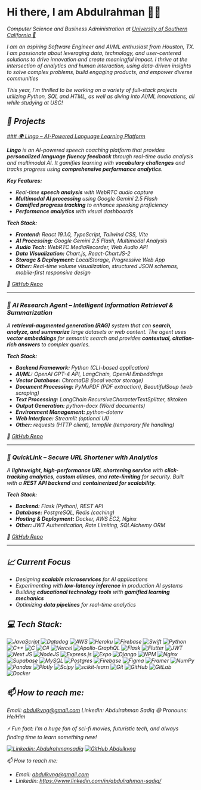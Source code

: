 
# Hi there, I am Abdulrahman 👋🏽 




<p><em>Computer Science and Business Administration at <a href="https://www.usc.edu/">University of Southern California 🌴 </a>



I am an aspiring Software Engineer and AI/ML enthusiast from Houston, TX. I am passionate about leveraging data, technology, and user-centered solutions to drive innovation and create meaningful impact. I thrive at the intersection of analytics and human interaction, using data-driven insights to solve complex problems, build engaging products, and empower diverse communities


This year, I'm thrilled to be working on a variety of full-stack projects utilizing Python, SQL and HTML, as well as diving into AI/ML innovations, all while studying at USC!


## 🚀 Projects




[### 🌍 Lingo – AI-Powered Language Learning Platform  ](https://lingo-ai-language-coach-339926374561.us-west1.run.app/)


**Lingo** is an AI-powered speech coaching platform that provides **personalized language fluency feedback** through real-time audio analysis and multimodal AI. It gamifies learning with **vocabulary challenges** and tracks progress using **comprehensive performance analytics**.  

**Key Features:**  
- Real-time **speech analysis** with WebRTC audio capture  
- **Multimodal AI processing** using Google Gemini 2.5 Flash  
- **Gamified progress tracking** to enhance speaking proficiency  
- **Performance analytics** with visual dashboards  

**Tech Stack:**  
- **Frontend:** React 19.1.0, TypeScript, Tailwind CSS, Vite  
- **AI Processing:** Google Gemini 2.5 Flash, Multimodal Analysis  
- **Audio Tech:** WebRTC MediaRecorder, Web Audio API  
- **Data Visualization:** Chart.js, React-ChartJS-2  
- **Storage & Deployment:** LocalStorage, Progressive Web App  
- **Other:** Real-time volume visualization, structured JSON schemas, mobile-first responsive design


🔗 [GitHub Repo](https://github.com/Abdulkvng/Lingo) 

---

### 🧠 AI Research Agent – Intelligent Information Retrieval & Summarization  
A **retrieval-augmented generation (RAG)** system that can **search, analyze, and summarize** large datasets or web content. The agent uses **vector embeddings** for semantic search and provides **contextual, citation-rich answers** to complex queries.  

***Tech Stack:***
* ***Backend Framework:*** Python (CLI-based application)
* ***AI/ML:*** OpenAI GPT-4 API, LangChain, OpenAI Embeddings
* ***Vector Database:*** ChromaDB (local vector storage)
* ***Document Processing:*** PyMuPDF (PDF extraction), BeautifulSoup (web scraping)
* ***Text Processing:*** LangChain RecursiveCharacterTextSplitter, tiktoken
* ***Output Generation:*** python-docx (Word documents)
* ***Environment Management:*** python-dotenv
* ***Web Interface:*** Streamlit (optional UI)
* ***Other:*** requests (HTTP client), tempfile (temporary file handling)



🔗 [GitHub Repo](https://github.com/Abdulkvng/ai-research-agent1) 


---

### 🔗 QuickLink – Secure URL Shortener with Analytics  
A **lightweight, high-performance URL shortening service** with **click-tracking analytics**, **custom aliases**, and **rate-limiting** for security. Built with a **REST API backend** and **containerized for scalability**.  

**Tech Stack:**  
- **Backend:** Flask (Python), REST API  
- **Database:** PostgreSQL, Redis (caching)  
- **Hosting & Deployment:** Docker, AWS EC2, Nginx  
- **Other:** JWT Authentication, Rate Limiting, SQLAlchemy ORM  

🔗 [GitHub Repo](https://github.com/Abdulkvng/url-shortener-backend)

---

## 📈 Current Focus
- Designing **scalable microservices** for AI applications  
- Experimenting with **low-latency inference** in production AI systems  
- Building **educational technology tools** with **gamified learning mechanics**  
- Optimizing **data pipelines** for real-time analytics  




## 💻 Tech Stack:
![JavaScript](https://img.shields.io/badge/javascript-%23323330.svg?style=for-the-badge&logo=javascript&logoColor=%23F7DF1E)   ![Datadog](https://img.shields.io/badge/datadog-%23632CA6.svg?style=for-the-badge&logo=datadog&logoColor=white) ![AWS](https://img.shields.io/badge/AWS-%23FF9900.svg?style=for-the-badge&logo=amazon-aws&logoColor=white) ![Heroku](https://img.shields.io/badge/heroku-%23430098.svg?style=for-the-badge&logo=heroku&logoColor=white) ![Firebase](https://img.shields.io/badge/firebase-%23039BE5.svg?style=for-the-badge&logo=firebase)  ![Swift](https://img.shields.io/badge/swift-F54A2A?style=for-the-badge&logo=swift&logoColor=white) ![Python](https://img.shields.io/badge/python-3670A0?style=for-the-badge&logo=python&logoColor=ffdd54) ![C++](https://img.shields.io/badge/c++-%2300599C.svg?style=for-the-badge&logo=c%2B%2B&logoColor=white) ![C](https://img.shields.io/badge/c-%2300599C.svg?style=for-the-badge&logo=c&logoColor=white) ![C#](https://img.shields.io/badge/c%23-%23239120.svg?style=for-the-badge&logo=csharp&logoColor=white) ![Vercel](https://img.shields.io/badge/vercel-%23000000.svg?style=for-the-badge&logo=vercel&logoColor=white) ![Apollo-GraphQL](https://img.shields.io/badge/-ApolloGraphQL-311C87?style=for-the-badge&logo=apollo-graphql) ![Flask](https://img.shields.io/badge/flask-%23000.svg?style=for-the-badge&logo=flask&logoColor=white) ![Flutter](https://img.shields.io/badge/Flutter-%2302569B.svg?style=for-the-badge&logo=Flutter&logoColor=white) ![JWT](https://img.shields.io/badge/JWT-black?style=for-the-badge&logo=JSON%20web%20tokens) ![Next JS](https://img.shields.io/badge/Next-black?style=for-the-badge&logo=next.js&logoColor=white) ![NodeJS](https://img.shields.io/badge/node.js-6DA55F?style=for-the-badge&logo=node.js&logoColor=white) ![Express.js](https://img.shields.io/badge/express.js-%23404d59.svg?style=for-the-badge&logo=express&logoColor=%2361DAFB) ![Expo](https://img.shields.io/badge/expo-1C1E24?style=for-the-badge&logo=expo&logoColor=#D04A37) ![Django](https://img.shields.io/badge/django-%23092E20.svg?style=for-the-badge&logo=django&logoColor=white) ![NPM](https://img.shields.io/badge/NPM-%23CB3837.svg?style=for-the-badge&logo=npm&logoColor=white) ![Nginx](https://img.shields.io/badge/nginx-%23009639.svg?style=for-the-badge&logo=nginx&logoColor=white)  ![Supabase](https://img.shields.io/badge/Supabase-3ECF8E?style=for-the-badge&logo=supabase&logoColor=white) ![MySQL](https://img.shields.io/badge/mysql-4479A1.svg?style=for-the-badge&logo=mysql&logoColor=white) ![Postgres](https://img.shields.io/badge/postgres-%23316192.svg?style=for-the-badge&logo=postgresql&logoColor=white) ![Firebase](https://img.shields.io/badge/firebase-a08021?style=for-the-badge&logo=firebase&logoColor=ffcd34) ![Figma](https://img.shields.io/badge/figma-%23F24E1E.svg?style=for-the-badge&logo=figma&logoColor=white) ![Framer](https://img.shields.io/badge/Framer-black?style=for-the-badge&logo=framer&logoColor=blue) ![NumPy](https://img.shields.io/badge/numpy-%23013243.svg?style=for-the-badge&logo=numpy&logoColor=white) ![Pandas](https://img.shields.io/badge/pandas-%23150458.svg?style=for-the-badge&logo=pandas&logoColor=white) ![Plotly](https://img.shields.io/badge/Plotly-%233F4F75.svg?style=for-the-badge&logo=plotly&logoColor=white) ![Scipy](https://img.shields.io/badge/SciPy-%230C55A5.svg?style=for-the-badge&logo=scipy&logoColor=%white) ![scikit-learn](https://img.shields.io/badge/scikit--learn-%23F7931E.svg?style=for-the-badge&logo=scikit-learn&logoColor=white) ![Git](https://img.shields.io/badge/git-%23F05033.svg?style=for-the-badge&logo=git&logoColor=white) ![GitHub](https://img.shields.io/badge/github-%23121011.svg?style=for-the-badge&logo=github&logoColor=white) ![GitLab](https://img.shields.io/badge/gitlab-%23181717.svg?style=for-the-badge&logo=gitlab&logoColor=white) ![Docker](https://img.shields.io/badge/docker-%230db7ed.svg?style=for-the-badge&logo=docker&logoColor=white)




## 📫 How to reach me:

Email: abdulkvng@gmail.com
LinkedIn: Abdulrahman Sadiq
😄 Pronouns: He/Him

⚡ Fun fact: I’m a huge fan of sci-fi movies, futuristic tech, and always finding time to learn something new!


[![Linkedin: Abdulrahmansadiq](https://img.shields.io/badge/-abdulrahmansadiq-blue?style=flat-square&logo=Linkedin&logoColor=white&link=https://www.linkedin.com/in/abdulrahman-sadiq/)](https://www.linkedin.com/in/abdulrahman-sadiq/)
[![GitHub Abdulkvng](https://img.shields.io/github/followers/Abdulkvng?label=follow&style=social)](https://github.com/Abdulkvng)




📫 How to reach me:
- Email: abdulkvng@gmail.com
- LinkedIn: https://www.linkedin.com/in/abdulrahman-sadiq/



